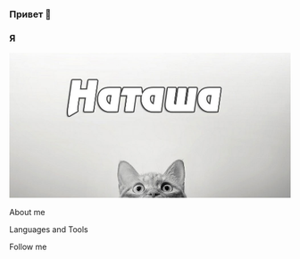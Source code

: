 ### Привет 👋
### Я
![Header](https://github.com/NataliyaNikulshina/nataliyanikulshina/blob/main/assets/Hi.png)

About me

Languages and Tools

Follow me

